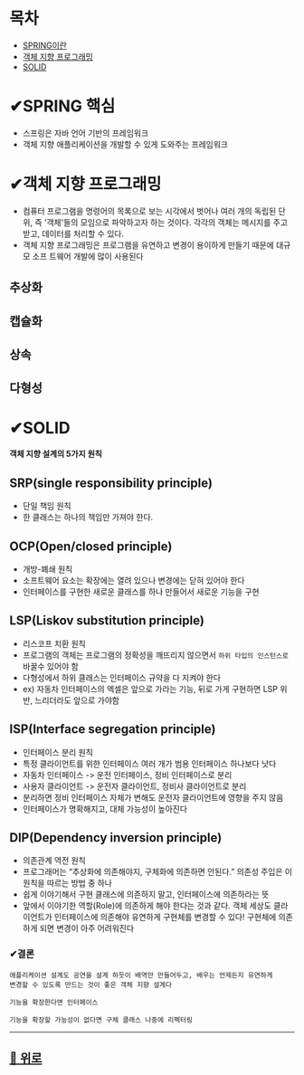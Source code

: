 # 목차
- [SPRING이란](#spring-핵심)
- [객체 지향 프로그래밍](#객체-지향-프로그래밍)
- [SOLID](#solid)

# ✔SPRING 핵심

- 스프링은 자바 언어 기반의 프레임워크
- 객체 지향 애플리케이션을 개발할 수 있게 도와주는 프레임워크

# ✔객체 지향 프로그래밍
- 컴퓨터 프로그램을 명령어의 목록으로 보는 시각에서 벗어나 여러 개의 독립된 단위, 즉 '객체'들의 모임으로 파악하고자 하는 것이다. 각각의 객체는 메시지를 주고받고, 데이터를 처리할 수 있다.
- 객체 지향 프로그래밍은 프로그램을 유연하고 변경이 용이하게 만들기 때문에 대규모 소프
트웨어 개발에 많이 사용된다

## 추상화

## 캡슐화

## 상속

## 다형성


# ✔SOLID
**객체 지향 설계의 5가지 원칙**
## SRP(single responsibility principle)
- 단일 책임 원칙
- 한 클래스는 하나의 책임만 가져야 한다.
## OCP(Open/closed principle)
- 개방-폐쇄 원칙 
- 소프트웨어 요소는 확장에는 열려 있으나 변경에는 닫혀 있어야 한다
- 인터페이스를 구현한 새로운 클래스를 하나 만들어서 새로운 기능을 구현

## LSP(Liskov substitution principle)
- 리스코프 치환 원칙
- 프로그램의 객체는 프로그램의 정확성을 깨뜨리지 않으면서 `하위 타입의 인스턴스로` 바꿀수 있어야 함
- 다형성에서 하위 클래스는 인터페이스 규약을 다 지켜야 한다
- ex) 자동차 인터페이스의 엑셀은 앞으로 가라는 기능, 뒤로 가게 구현하면 LSP 위반, 느리더라도 앞으로 가야함

## ISP(Interface segregation principle)
- 인터페이스 분리 원칙
- 특정 클라이언트를 위한 인터페이스 여러 개가 범용 인터페이스 하나보다 낫다
- 자동차 인터페이스 -> 운전 인터페이스, 정비 인터페이스로 분리
- 사용자 클라이언트 -> 운전자 클라이언트, 정비사 클라이언트로 분리
- 분리하면 정비 인터페이스 자체가 변해도 운전자 클라이언트에 영향을 주지 않음
- 인터페이스가 명확해지고, 대체 가능성이 높아진다

## DIP(Dependency inversion principle)
- 의존관계 역전 원칙 
- 프로그래머는 “추상화에 의존해야지, 구체화에 의존하면 안된다.” 의존성 주입은 이 원칙을 따르는 방법 중 하나
- 쉽게 이야기해서 구현 클래스에 의존하지 말고, 인터페이스에 의존하라는 뜻                    
- 앞에서 이야기한 역할(Role)에 의존하게 해야 한다는 것과 같다. 객체 세상도 클라이언트가 인터페이스에 의존해야 유연하게 구현체를 변경할 수 있다! 구현체에 의존하게 되면 변경이 아주 어려워진다


### ✔결론

```
애플리케이션 설계도 공연을 설계 하듯이 배역만 만들어두고, 배우는 언제든지 유연하게
변경할 수 있도록 만드는 것이 좋은 객체 지향 설계다

기능을 확장한다면 인터페이스

기능을 확장할 가능성이 없다면 구체 클래스 나중에 리펙터링 
```

---
## [🔼 위로](#목차)